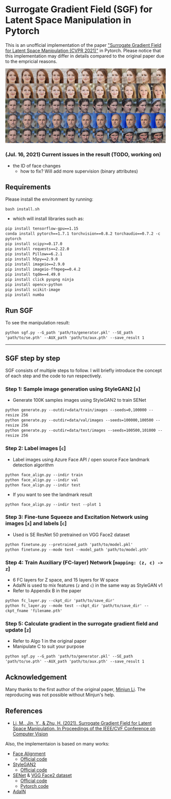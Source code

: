 # Surrogate Gradient Field (SGF) for Latent Space Manipulation in Pytorch

This is an unofficial implementation of the paper ["Surrogate Gradient Field for Latent Space Manipulation (CVPR 2021)"](https://arxiv.org/abs/2104.09065) in Pytorch. Please notice that this implementation may differ in details compared to the original paper due to the empricial reasons.

![sgf_result](./docs/sgf_result.jpg)

### (Jul. 16, 2021) Current issues in the result (TODO, working on)
- the ID of face changes
    - how to fix? Will add more supervision (binary attributes)


## Requirements
Please install the environment by running:
```
bash install.sh
```
- which will install libraries such as:
```
pip install tensorflow-gpu==1.15
conda install pytorch==1.7.1 torchvision==0.8.2 torchaudio==0.7.2 -c pytorch
pip install scipy>=0.17.0
pip install requests==2.22.0
pip install Pillow==6.2.1
pip install h5py==2.9.0
pip install imageio==2.9.0
pip install imageio-ffmpeg==0.4.2
pip install tqdm==4.49.0
pip install click pyspng ninja
pip install opencv-python
pip install scikit-image
pip install numba
```


## Run SGF
To see the manipulation result:
```
python sgf.py --G_path 'path/to/generator.pkl' --SE_path 'path/to/se.pth' --AUX_path 'path/to/aux.pth' --save_result 1
```

---

## SGF step by step
SGF consists of multiple steps to follow. I will briefly introduce the concept of each step and the code to run respectively.

### Step 1: Sample image generation using StyleGAN2 [`x`]
- Generate 100K samples images using StyleGAN2 to train SENet
```
python generate.py --outdir=data/train/images --seeds=0,100000 --resize 256
python generate.py --outdir=data/val/images --seeds=100000,100500 --resize 256
python generate.py --outdir=data/test/images --seeds=100500,101000 --resize 256
```

### Step 2: Label images [`c`]
- Label images using Azure Face API / open source Face landmark detection algorithm
```
python face_align.py --indir train
python face_align.py --indir val
python face_align.py --indir test
```

- If you want to see the landmark result
```
python face_align.py --indir test --plot 1
```


### Step 3: Fine-tune Squeeze and Excitation Network using images [`x`] and labels [`c`]
- Used is SE ResNet 50 pretrained on VGG Face2 dataset
```
python finetune.py --pretrained_path 'path/to/model.pkl'
python finetune.py --mode test --model_path 'path/to/model.pth'
```

### Step 4: Train Auxiliary (FC-layer) Network [`mapping: (z, c) -> z`]
- 6 FC layers for Z space, and 15 layers for W space
- AdaIN is used to mix features (`z` and `c`) in the same way as StyleGAN v1
- Refer to Appendix B in the paper

```
python fc_layer.py --ckpt_dir 'path/to/save_dir'
python fc_layer.py --mode test --ckpt_dir 'path/to/save_dir' --ckpt_fname 'filename.pth'
```

### Step 5: Calculate gradient in the surrogate gradient field and update [`z`]
- Refer to Algo 1 in the original paper
- Manipulate C to suit your purpose
```
python sgf.py --G_path 'path/to/generator.pkl' --SE_path 'path/to/se.pth' --AUX_path 'path/to/aux.pth' --save_result 1
```


## Acknowledgement
Many thanks to the first author of the original paper, [Minjun Li](https://minjun.li/). The reproducing was not possible without Minjun's help.

## References
- [Li, M., Jin, Y., & Zhu, H. (2021). Surrogate Gradient Field for Latent Space Manipulation. In Proceedings of the IEEE/CVF Conference on Computer Vision ](https://arxiv.org/abs/2104.09065)

Also, the implementaion is based on many works:
- [Face Alignment](https://arxiv.org/abs/1703.07332)
    - [Official code](https://github.com/1adrianb/face-alignment)
- [StyleGAN2](https://arxiv.org/abs/1912.04958)
    - [Official code](https://github.com/NVlabs/stylegan2-ada-pytorch)
- [SENet](https://arxiv.org/abs/1709.01507?spm=a2c41.13233144.0.0) & [VGG Face2 dataset](https://arxiv.org/abs/1710.08092)
    - [Official code](https://github.com/ox-vgg/vgg_face2)
    - [Pytorch code](https://github.com/cydonia999/VGGFace2-pytorch)
- [AdaIN](https://arxiv.org/abs/1703.06868)